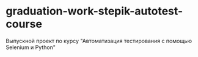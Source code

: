 # graduation-work-stepik-autotest-course
Выпускной проект по курсу "Автоматизация тестирования с помощью Selenium и Python"
